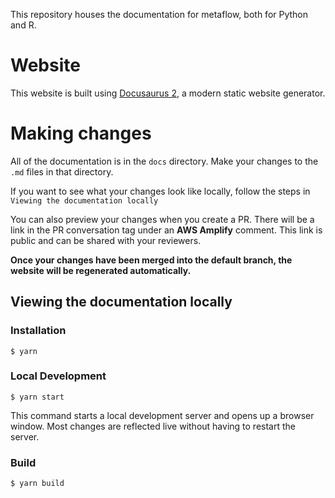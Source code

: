 This repository houses the documentation for metaflow, both for Python and R.

# Website

This website is built using [Docusaurus 2](https://docusaurus.io/), a modern static website generator.

# Making changes

All of the documentation is in the `docs` directory. Make your changes to the `.md` files in that directory.

If you want to see what your changes look like locally, follow the steps in `Viewing the documentation locally`

You can also preview your changes when you create a PR. There will be a link in the PR conversation tag under an **AWS Amplify** comment. This link is public and can be shared with your reviewers.

**Once your changes have been merged into the default branch, the website will be regenerated automatically.**

## Viewing the documentation locally

### Installation

```
$ yarn
```

### Local Development

```
$ yarn start
```

This command starts a local development server and opens up a browser window. Most changes are reflected live without having to restart the server.

### Build

```
$ yarn build
```
